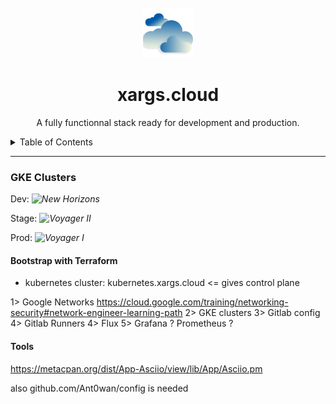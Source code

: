 <!-- TITLE -->
<br />
<div align="center">
  <img src="logo.png" alt="Logo" width="80" height="80">
  <h1 align="center">xargs.cloud</h3>
  <p align="center">
	A fully functionnal stack ready for development and production.
  </p>
</div>


<!-- TABLE OF CONTENTS -->
<details>
  <summary>Table of Contents</summary>
  <ol>
    <li>
      <a href="#Clusters">GKE Clusters</a>
      <ul>
        <li><a href="#dev.xargs.cloud">dev.xargs.cloud</a></li>
        <li><a href="#stage.xargs.cloud">stage.xargs.cloud</a></li>
        <li><a href="#prod.xargs.cloud">prod.xargs.cloud</a></li>
      </ul>
    </li>
    <li>
      <a href="#Repository">Repository</a>
      <ul>
        <li><a href="#gitlab">Gitlab</a></li>
        <li><a href="#ci">Gitlab CI</a></li>
      </ul>
    </li>
    <li><a href="#flux">Flux CD</a></li>
    <li><a href="#roadmap">Roadmap</a></li>
    <li><a href="#contributing">Contributing</a></li>
    <li><a href="#license">License</a></li>
    <li><a href="#contact">Contact</a></li>
    <li><a href="#acknowledgments">Acknowledgments</a></li>
  </ol>
</details>


---
### GKE Clusters

Dev: *![New Horizons](https://fr.wikipedia.org/wiki/New_Horizons)*

Stage: *![Voyager II](https://fr.wikipedia.org/wiki/Voyager_2)*

Prod: *![Voyager I](https://fr.wikipedia.org/wiki/Voyager_1)*


#### Bootstrap with Terraform

- kubernetes cluster: kubernetes.xargs.cloud <= gives control plane

1> Google Networks https://cloud.google.com/training/networking-security#network-engineer-learning-path
2> GKE clusters
3> Gitlab config
4> Gitlab Runners
4> Flux
5> Grafana ? Prometheus ?

#### Tools

https://metacpan.org/dist/App-Asciio/view/lib/App/Asciio.pm

also github.com/Ant0wan/config is needed
